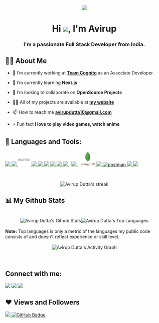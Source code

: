 <p align="center"><img src="https://i.imgur.com/3I0Hu88.png"/></p>

<h1 align="center">Hi <img src="https://raw.githubusercontent.com/MartinHeinz/MartinHeinz/master/wave.gif" width="30px">, I'm Avirup</h1>
<h3 align="center">I'm a passionate Full Stack Developer from India.</h3>


## 🙋‍♂️ About Me

- 🔭 I’m currently working at **[Team Cognito](http://team-cognito.com/)** as an Associate Developer.

- 🌱 I’m currently learning **Next.js**

- 👯 I’m looking to collaborate on **OpenSource Projects**

- 👨‍💻 All of my projects are available at **[my website](https://avirupdutta.herokuapp.com/)**

- 📫 How to reach me **avirupdutta10@gmail.com**

- ⚡ Fun fact **I love to play video games, watch anime**

## 🚀 Languages and Tools:

<p align="left"> 
    <a href="https://reactjs.org/" target="_blank"> <img src="https://img.icons8.com/color/48/000000/react-native.png"/> </a>
    <a href="https://redux.js.org" target="_blank"> <img src="https://img.icons8.com/color/48/000000/redux.png"/> </a>
    <a href="https://expressjs.com" target="_blank"> <img src="https://raw.githubusercontent.com/devicons/devicon/master/icons/express/express-original-wordmark.svg" alt="express" width="40" height="40"/> </a>
    <a href="https://developer.mozilla.org/en-US/docs/Web/JavaScript" target="_blank"> <img src="https://img.icons8.com/color/48/000000/javascript.png"/> </a> 
    <a href="https://www.w3.org/html/" target="_blank"> <img src="https://img.icons8.com/color/48/000000/html-5.png"/> </a> 
    <a href="https://www.w3schools.com/css/" target="_blank"> <img src="https://img.icons8.com/color/48/000000/css3.png"/> </a> 
    <a href="https://getbootstrap.com" target="_blank"> <img src="https://img.icons8.com/color/48/000000/bootstrap.png"/> </a> 
    <a href="https://www.python.org" target="_blank"> <img src="https://img.icons8.com/color/48/000000/python.png"/> </a> 
    <a style="padding-right:8px;" href="https://nodejs.org" target="_blank"> <img src="https://img.icons8.com/color/48/000000/nodejs.png"/> </a> 
    <a style="padding-right:8px;" href="https://www.mysql.com/" target="_blank"> <img src="https://img.icons8.com/fluent/50/000000/mysql-logo.png"/> </a>
    <a href="https://www.mongodb.com/" target="_blank"> <img src="https://raw.githubusercontent.com/devicons/devicon/master/icons/mongodb/mongodb-original-wordmark.svg" alt="mongodb" width="48" height="48"/> </a> 
    <a href="https://firebase.google.com/" target="_blank"> <img src="https://img.icons8.com/color/48/000000/firebase.png"/> </a> 
    <a href="https://postman.com" target="_blank"> <img src="https://www.vectorlogo.zone/logos/getpostman/getpostman-icon.svg" alt="postman" width="45" height="45"/> </a>   
    <a href="https://git-scm.com/" target="_blank"> <img src="https://img.icons8.com/color/48/000000/git.png"/> </a> 
    <a href="https://www.java.com" target="_blank"> <img src="https://img.icons8.com/color/48/000000/java-coffee-cup-logo.png"/> </a>
</p>

<!-- [![React Badge](https://img.shields.io/badge/-React-61DBFB?style=for-the-badge&labelColor=black&logo=react&logoColor=61DBFB)](#)  [![Javascript Badge](https://img.shields.io/badge/-Javascript-F0DB4F?style=for-the-badge&labelColor=black&logo=javascript&logoColor=F0DB4F)](#) [![Typescript Badge](https://img.shields.io/badge/-Typescript-007acc?style=for-the-badge&labelColor=black&logo=typescript&logoColor=007acc)](#) [![Nodejs Badge](https://img.shields.io/badge/-Nodejs-3C873A?style=for-the-badge&labelColor=black&logo=node.js&logoColor=3C873A)](#) [![GraphQL Badge](https://img.shields.io/badge/-GraphQl-e535ab?style=for-the-badge&labelColor=black&logo=node.js&logoColor=e535ab)](#) -->
<br/>

<p align="center">
    <img title="🔥 Get streak stats for your profile at git.io/streak-stats" alt="Avirup Dutta's streak" src="https://github-readme-streak-stats.herokuapp.com/?user=avirupdutta&theme=black-ice&hide_border=true&stroke=0000&background=060A0CD0"/>
</p>

## 📊 My Github Stats

  <br/>
  <div style="display: flex; justify-content: center;">
    <img alt="Avirup Dutta's Github Stats" src="https://github-readme-stats.vercel.app/api?username=avirupdutta&show_icons=true&count_private=true&theme=react&hide_border=true&bg_color=0D1117" />
    <img alt="Avirup Dutta's Top Languages" src="https://github-readme-stats.vercel.app/api/top-langs/?username=avirupdutta&langs_count=8&count_private=true&layout=compact&theme=react&hide_border=true&bg_color=0D1117" />
  </div>
  <br/>
  <b>Note:</b> Top languages is only a metric of the languages my public code consists of and doesn't reflect experience or skill level.


<br/>
<br/>
<div style="display: flex; justify-content: center;">
<img alt="Avirup Dutta's Activity Graph" src="https://activity-graph.herokuapp.com/graph?username=avirupdutta&bg_color=0D1117&color=5BCDEC&line=5BCDEC&point=FFFFFF&hide_border=true" />
</div>
<br/>
<br/>

## Connect with me:
<p align="left">

<a href = "https://www.linkedin.com/in/avirupdutta/"><img src="https://img.icons8.com/fluent/48/000000/linkedin.png"/></a>
<a href = "https://twitter.com/iamavirupdutta"><img src="https://img.icons8.com/fluent/48/000000/twitter.png"/></a>
<a href = "https://www.instagram.com/iamavirupdutta/"><img src="https://img.icons8.com/fluent/48/000000/instagram-new.png"/></a>

</p>

## ❤ Views and Followers
<a href="https://github.com/Meghna-DAS/github-profile-views-counter">
    <img src="https://komarev.com/ghpvc/?username=avirupdutta">
</a>
<a href="https://github.com/avirupdutta?tab=followers"><img src="https://img.shields.io/github/followers/avirupdutta?label=Followers&style=social" alt="GitHub Badge"></a>
